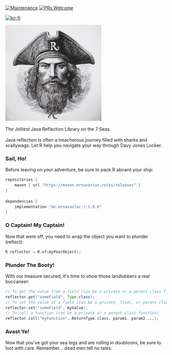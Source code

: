 [![Maintenance](https://img.shields.io/badge/Maintained%3F-yes-green.svg)](https://GitHub.com/Naereen/StrapDown.js/graphs/commit-activity)
[![PRs Welcome](https://img.shields.io/badge/PRs-welcome-brightgreen.svg?style=flat-square)](http://makeapullrequest.com)

[![ko-fi](https://ko-fi.com/img/githubbutton_sm.svg)](https://ko-fi.com/G2G4DZF4D)

<img src="https://raw.githubusercontent.com/MrNavaStar/R/main/pirate.jpg" width="300" height="300">

The Jolliest Java Reflection Library on the 7 Seas.
<br></br>
Java reflection is often a treacherous journey filled with sharks and scallywags. Let R help you navigate your way through Davy Jones Locker.

### Sail, Ho!
Before leaving on your adventure, be sure to pack R aboard your ship:
```gradle
repositories {
    maven { url "https://maven.mrnavastar.rocks/releases" }
}

dependencies {
    implementation "me.mrnavastar:r:1.0.0"
}
```

### O Captain! My Captain!
Now that were off, you need to wrap the object you want to plunder (reflect):
```java
R reflector = R.of(myPoorObject);
```

### Plunder The Booty!
With our treasure secured, it's time to show those landlubbers a real buccaneer:
```java
// To get the value from a field (can be a private or a parent class field)
reflector.get("someField", Type.class);
// To set the value of a field (can be a private, final, or parent class field)
reflector.set("someField", myValue);
// To call a function (can be a private or a parent class function)
reflector.call("myFunction", ReturnType.class, param1, param2 ...);
```

### Avast Ye!
Now that you've got your sea legs and are rolling in doubloons, be sure to loot with care. Remember... dead men tell no tales.
